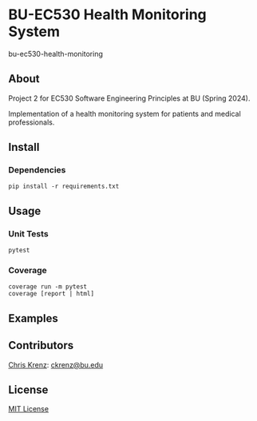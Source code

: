 # BU-EC530 Health Monitoring System
bu-ec530-health-monitoring

## About

Project 2 for EC530 Software Engineering Principles at BU (Spring 2024). 

Implementation of a health monitoring system for patients and medical professionals.


## Install

### Dependencies
```console
pip install -r requirements.txt
```

## Usage

### Unit Tests
```console
pytest
```

### Coverage
```console
coverage run -m pytest
coverage [report | html]
```

## Examples


## Contributors

[Chris Krenz](https://github.com/chris-krenz): ckrenz@bu.edu


## License

[MIT License](LICENSE)
